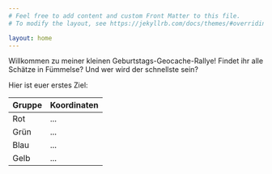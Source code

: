 ```yaml
---
# Feel free to add content and custom Front Matter to this file.
# To modify the layout, see https://jekyllrb.com/docs/themes/#overriding-theme-defaults

layout: home
---
```


Willkommen zu meiner kleinen Geburtstags-Geocache-Rallye!
Findet ihr alle Schätze in Fümmelse?
Und wer wird der schnellste sein?

Hier ist euer erstes Ziel:

| Gruppe | Koordinaten |
| ------ | ----------- |
| Rot    | ...         |
| Grün   | ...         |
| Blau   | ...         |
| Gelb   | ...         |
